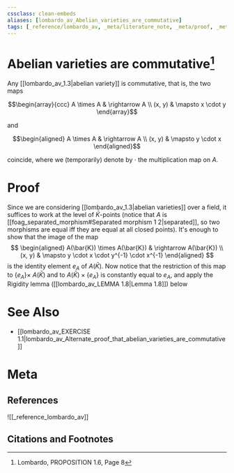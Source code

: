 ```yaml
---
cssclass: clean-embeds
aliases: [lombardo_av_Abelian_varieties_are_commutative]
tags: [_reference/lombardo_av, _meta/literature_note, _meta/proof, _meta/concept, _meta/TODO/change_title]
---
```

# Abelian varieties are commutative[^1]
Any [[lombardo_av_1.3|abelian variety]] is commutative, that is, the two maps

$$\begin{array}{ccc}
A \times A & \rightarrow A \\
(x, y) & \mapsto x \cdot y
\end{array}$$

and

$$\begin{aligned}
A \times A & \rightarrow A \\
(x, y) & \mapsto y \cdot x
\end{aligned}$$

coincide, where we (temporarily) denote by $\cdot$ the multiplication map on $A$.

# Proof
Since we are considering [[lombardo_av_1.3|abelian varieties]] over a field, it suffices to work at the level of $\bar{K}$-points (notice that $A$ is [[foag_separated_morphism#Separated morphism 1 2|separated]], so two morphisms are equal iff they are equal at all closed points). It's enough to show that the image of the map
$$
\begin{aligned}
A(\bar{K}) \times A(\bar{K}) & \rightarrow A(\bar{K}) \\
(x, y) & \mapsto y \cdot x \cdot y^{-1} \cdot x^{-1}
\end{aligned}
$$
is the identity element $e_{A}$ of $A(\bar{K}) .$ Now notice that the restriction of this map to $\left\{e_{A}\right\} \times$ $A(\bar{K})$ and to $A(\bar{K}) \times\left\{e_{A}\right\}$ is constantly equal to $e_{A}$, and apply the Rigidity lemma ([[lombardo_av_LEMMA 1.8|Lemma 1.8]]) below


# See Also
- [[lombardo_av_EXERCISE 1.1|lombardo_av_Alternate_proof_that_abelian_varieties_are_commutative]]
# Meta
## References
![[_reference_lombardo_av]]

## Citations and Footnotes
[^1]: Lombardo, PROPOSITION 1.6, Page 8
